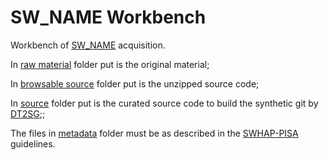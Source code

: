 # SW_NAME Workbench

Workbench of [SW_NAME](https://github.com/Unipisa/SWH-SW_NAME) acquisition.

In [raw material](./raw_material) folder put is the original material;

In [browsable source](./browsable_source) folder put is the unzipped source code;

In [source](./source) folder put is the curated source code to build the synthetic git by [DT2SG](https://github.com/Unipisa/DIUNIPI-SWH-SSGC);;

The files in [metadata](/.metadata) folder must be as described in the [SWHAP-PISA](https://github.com/Unipisa/SWHAP-DT2SG) guidelines.
